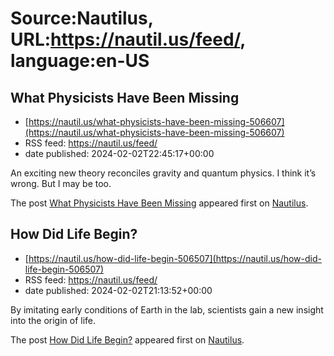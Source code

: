 # Source:Nautilus, URL:https://nautil.us/feed/, language:en-US

## What Physicists Have Been Missing
 - [https://nautil.us/what-physicists-have-been-missing-506607](https://nautil.us/what-physicists-have-been-missing-506607)
 - RSS feed: https://nautil.us/feed/
 - date published: 2024-02-02T22:45:17+00:00

<p>An exciting new theory reconciles gravity and quantum physics. I think it’s wrong. But I may be too.</p>
<p>The post <a href="https://nautil.us/what-physicists-have-been-missing-506607/">What Physicists Have Been Missing</a> appeared first on <a href="https://nautil.us">Nautilus</a>.</p>

## How Did Life Begin?
 - [https://nautil.us/how-did-life-begin-506507](https://nautil.us/how-did-life-begin-506507)
 - RSS feed: https://nautil.us/feed/
 - date published: 2024-02-02T21:13:52+00:00

<p>By imitating early conditions of Earth in the lab, scientists gain a new insight into the origin of life.</p>
<p>The post <a href="https://nautil.us/how-did-life-begin-506507/">How Did Life Begin?</a> appeared first on <a href="https://nautil.us">Nautilus</a>.</p>

